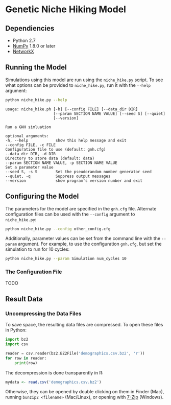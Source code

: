 # Genetic Niche Hiking Model

## Dependiencies

* Python 2.7
* [NumPy](http://www.numpy.org) 1.8.0 or later
* [NetworkX](https://networkx.github.io/)


## Running the Model

Simulations using this model are run using the `niche_hike.py` script. To see
what options can be provided to `niche_hike.py`, run it with the `--help`
argument:

```sh
python niche_hike.py --help
```
```
usage: niche_hike.ph [-h] [--config FILE] [--data_dir DIR]
                     [--param SECTION NAME VALUE] [--seed S] [--quiet]
                     [--version]

Run a GNH simluation

optional arguments:
-h, --help            show this help message and exit
--config FILE, -c FILE
Configuration file to use (default: gnh.cfg)
--data_dir DIR, -d DIR
Directory to store data (default: data)
--param SECTION NAME VALUE, -p SECTION NAME VALUE
Set a parameter value
--seed S, -s S        Set the pseudorandom number generator seed
--quiet, -q           Suppress output messages
--version             show program's version number and exit

```

## Configuring the Model

The parameters for the model are specified in the `gnh.cfg` file. Alternate
configuration files can be used with the `--config` argument to
`niche_hike.py`:

```sh
python niche_hike.py --config other_config.cfg
```

Additionally, parameter values can be set from the command line with the
`--param` argument. For example, to use the configuration `gnh.cfg`, but
set the simulation to run for 10 cycles:

```sh
python niche_hike.py --param Simulation num_cycles 10
```

### The Configuration File

TODO

## Result Data

### Uncompressing the Data Files

To save space, the resulting data files are compressed. To open these files in Python:

```python
import bz2
import csv

reader = csv.reader(bz2.BZ2File('demographics.csv.bz2', 'r'))
for row in reader:
    print(row)
```

The decompression is done transparently in R:

```r
mydata <- read.csv('demographics.csv.bz2')
```

Otherwise, they can be opened by double clicking on them in Finder (Mac),
running `bunzip2 <filename>` (Mac/Linux), or opening with
[7-Zip](http://www.7-zip.org/) (Windows).

